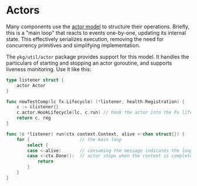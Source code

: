 # Actors

Many components use the [actor model](https://en.wikipedia.org/wiki/Actor_model) to structure their operations.
Briefly, this is a "main loop" that reacts to events one-by-one, updating its internal state.
This effectively serializes execution, removing the need for concurrency primitives and simplifying implementation.

The `pkg/util/actor` package provides support for this model.
It handles the particulars of starting and stopping an actor goroutine, and supports liveness monitoring.
Use it like this:

```go
type listener struct {
    actor Actor
}

func newTestComp(lc fx.Lifecycle) (*listener, health.Registration) {
    c := &listener{}
    c.actor.HookLifecycle(lc, c.run) // hook the actor into the Fx lifecycle
    return c, reg
}

func (c *listener) run(ctx context.Context, alive <-chan struct{}) {
    for {					// the main loop
        select {
        case <-alive: 		// consuming the message indicates the loop is healthy
        case <-ctx.Done(): 	// actor stops when the context is complete
            return
        }
    }
}
```
